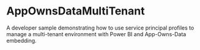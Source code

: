 # AppOwnsDataMultiTenant
A developer sample demonstrating how to use service principal profiles to manage a multi-tenant environment with Power BI and App-Owns-Data embedding. 

